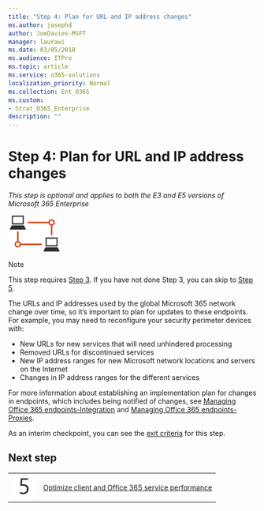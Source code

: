 ```yaml
---
title: "Step 4: Plan for URL and IP address changes"
ms.author: josephd
author: JoeDavies-MSFT
manager: laurawi
ms.date: 03/05/2018
ms.audience: ITPro
ms.topic: article
ms.service: o365-solutions
localization_priority: Normal
ms.collection: Ent_O365
ms.custom:
- Strat_O365_Enterprise
description: ""
---
```


# Step 4: Plan for URL and IP address changes

*This step is optional and applies to both the E3 and E5 versions of Microsoft 365 Enterprise*

![](./media/deploy-foundation-infrastructure/networking_icon-small.png)

>[!Note]
>This step requires [Step 3](networking-configure-proxies-firewalls.md). If you have not done Step 3, you can skip to [Step 5](networking-optimize-tcp-performance.md).
>

The URLs and IP addresses used by the global Microsoft 365 network change over time, so it’s important to plan for updates to these endpoints. For example, you may need to reconfigure your security perimeter devices with:

- New URLs for new services that will need unhindered processing
- Removed URLs for discontinued services
- New IP address ranges for new Microsoft network locations and servers on the Internet 
- Changes in IP address ranges for the different services

For more information about establishing an implementation plan for changes in endpoints, which includes being notified of changes, see [Managing Office 365 endpoints-Integration](https://support.office.com/article/Managing-Office-365-endpoints-99cab9d4-ef59-4207-9f2b-3728eb46bf9a?ui=en-US#ID0EABAAA=2._Proxies&ID0EAEAAA=3._Integration) and [Managing Office 365 endpoints-Proxies](https://support.office.com/article/Managing-Office-365-endpoints-99cab9d4-ef59-4207-9f2b-3728eb46bf9a?ui=en-US&rs=en-US&ad=US#ID0EABAAA=2._Proxies&ID0EAEAAA=2._Proxies).

As an interim checkpoint, you can see the [exit criteria](networking-exit-criteria.md#crit-networking-step4) for this step.

## Next step

|||
|:-------|:-----|
|![](./media/stepnumbers/Step5.png)|[Optimize client and Office 365 service performance](networking-optimize-tcp-performance.md)|
